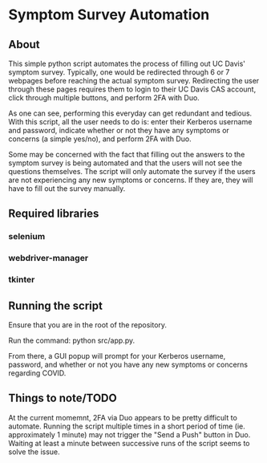 # Symptom Survey Automation

## About
This simple python script automates the process of filling out UC Davis' symptom survey. Typically, one would be redirected through 6 or 7 webpages before reaching the actual symptom survey. Redirecting the user through these pages requires them to login to their UC Davis CAS account, click through multiple buttons, and perform 2FA with Duo.

As one can see, performing this everyday can get redundant and tedious. With this script, all the user needs to do is: enter their Kerberos username and password, indicate whether or not they have any symptoms or concerns (a simple yes/no), and perform 2FA with Duo.

Some may be concerned with the fact that filling out the answers to the symptom survey is being automated and that the users will not see the questions themselves. The script will only automate the survey if the users are not experiencing any new symptoms or concerns. If they are, they will have to fill out the survey manually.

## Required libraries
### selenium
### webdriver-manager
### tkinter

## Running the script
Ensure that you are in the root of the repository. 

Run the command: python src/app.py.

From there, a GUI popup will prompt for your Kerberos username, password, and whether or not you have any new symptoms or concerns regarding COVID.

## Things to note/TODO
At the current momemnt, 2FA via Duo appears to be pretty difficult to automate. Running the script multiple times in a short period of time (ie. approximately 1 minute) may not trigger the "Send a Push" button in Duo. Waiting at least a minute between successive runs of the script seems to solve the issue. 